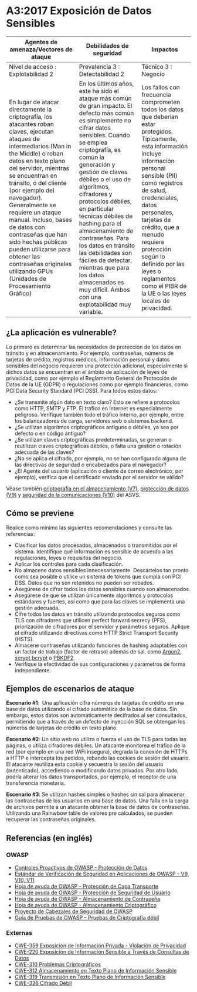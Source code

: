 # A3:2017 Exposición de Datos Sensibles

| Agentes de amenaza/Vectores de ataque | Debilidades de seguridad         |      Impactos       |
| -- | -- | -- |
| Nivel de acceso : Explotabilidad 2    | Prevalencia 3 : Detectabilidad 2 | Técnico 3 : Negocio |
| En lugar de atacar directamente la criptografía, los atacantes roban claves, ejecutan ataques de intermediarios (Man in the Middle) o roban datos en texto plano del servidor, mientras se encuentran en tránsito, o del cliente (por ejemplo del navegador). Generalmente se requiere un ataque manual. Incluso, bases de datos con contraseñas que han sido hechas públicas pueden utilizarse para obtener las contraseñas originales utilizando GPUs (Unidades de Procesamiento Gráfico)| En los últimos años, este ha sido el ataque más común de gran impacto. El defecto más común es simplemente no cifrar datos sensibles. Cuando se emplea criptografía, es común la generación y gestión de claves débiles o el uso de algoritmos, cifradores y protocolos débiles, en particular técnicas débiles de hashing para el almacenamiento de contraseñas. Para los datos en tránsito las debilidades son fáciles de detectar, mientras que para los datos almacenados es muy difícil. Ambos con una explotabilidad muy variable. | Los fallos con frecuencia comprometen todos los datos que deberían estar protegidos. Típicamente, esta información incluye información personal sensible (PII) como registros de salud, credenciales, datos personales, tarjetas de crédito, que a menudo requiere protección según lo definido por las leyes o reglamentos como el PIBR de la UE o las leyes locales de privacidad. |

## ¿La aplicación es vulnerable?

Lo primero es determinar las necesidades de protección de los datos en tránsito y en almacenamiento. Por ejemplo, contraseñas, números de tarjetas de crédito, registros médicos, información personal y datos sensibles del negocio requieren una protección adicional, especialmente si dichos datos se encuentran en el ámbito de aplicación de leyes de privacidad, como por ejemplo el Reglamento General de Protección de Datos de la UE (GDPR) o regulaciones como por ejemplo financieras, como PCI Data Security Standard (PCI DSS). Para todos estos datos:

* ¿Se transmite algún dato en texto claro? Esto se refiere a protocolos como HTTP, SMTP y FTP. El tráfico en Internet es especialmente peligroso. Verifique también todo el tráfico interno, por ejemplo, entre los balanceadores de carga, servidores web o sistemas backend.
* ¿Se utilizan algoritmos criptográficos antiguos o débiles, ya sea por defecto o en código antiguo?
* ¿Se utilizan claves criptográficas predeterminadas, se generan o reutilizan claves criptográficas débiles, o falta una gestión o rotación adecuada de las claves?
* ¿No se aplica el cifrado, por ejemplo, no se han configurado alguna de las directivas de seguridad o encabezados para el navegador?
* ¿El Agente del usuario (aplicación o cliente de correo electrónico, por ejemplo), verifica que el certificado enviado por el servidor se válido?

Véase también [criptografía en el almacenamiento (V7)](https://www.owasp.org/index.php/ASVS_V7_Cryptography), [protección de datos (V9)](https://www.owasp.org/index.php/ASVS_V9_Data_rotection) y [seguridad de la comunicaciones (V10)](https://www.owasp.org/index.php/ASVS_V10_Communications) del ASVS.

## Cómo se previene

Realice como mínimo las siguientes recomendaciones y consulte las referencias:

* Clasificar los datos procesados, almacenados o transmitidos por el sistema. Identifique qué información es sensible de acuerdo a las regulaciones, leyes o requisitos del negocio.
* Aplicar los controles para cada clasificación.
* No almacene datos sensibles innecesariamente. Descártelos tan pronto como sea posible o utilice un sistema de tokens que cumpla con PCI DSS. Datos que no son retenidos no pueden ser robados.
* Asegúrese de cifrar todos los datos sensibles cuando son almacenados.
* Asegúrese de que se utilizan únicamente algoritmos y protocolos estándares  y fuertes, así como que para las claves se implementa una gestión adecuada.
* Cifre todos los datos en tránsito utilizando protocolos seguros como TLS con cifradores que utilicen perfect forward secrecy (PFS), priorización de cifradores por el servidor y parámetros seguros. Aplique el cifrado utilizando directivas como HTTP Strict Transport Security (HSTS).
* Almacene contraseñas utilizando funciones de hashing adaptables con un factor de trabajo (factor de retraso) además de sal, como [Argon2](https://www.cryptolux.org/index.php/Argon2), [scrypt](https://wikipedia.org/wiki/Scrypt),[bcrypt](https://wikipedia.org/wiki/Bcrypt) o [PBKDF2](https://wikipedia.org/wiki/PBKDF2).
* Verifique la efectividad de sus configuraciones y parámetros de forma independiente.


## Ejemplos de escenarios de ataque

**Escenario #1**:  Una aplicación cifra números de tarjetas de crédito en una base de datos utilizando el cifrado automática de la base de datos. Sin embargo, estos datos son automáticamente decifrados al ser consultados, permitiendo que a través de un defecto de inyección SQL se obtengan los números de tarjetas de crédito en texto plano. 

**Escenario #2**: Un sitio web no utiliza o fuerza el uso de TLS para todas las páginas, o utiliza cifradores débiles. Un atacante monitorea el tráfico de la red (por ejemplo en una red WiFi insegura), degrada la conexión de HTTPs a HTTP e intercepta los pedidos, robando las cookies de sesión del usuario. El atacante reutiliza esta cookie y secuestra la sesión del usuario (autenticado), accediendo o modificando datos privados. Por otro lado, podría alterar los datos transportados, por ejemplo, el receptor de una transferencia monetaria.

**Escenario #3**: Se utilizan hashes simples o hashes sin sal para almacenar las contraseñas de los usuarios en una base de datos. Una falla en la carga de archivos permite a un atacante obtener la base de datos de contraseñas. Utilizando una Rainwbow table de valores pre calculados, se pueden recuperar las contraseñas originales.

## Referencias (en inglés)

### OWASP

* [Controles Proactivos de OWASP - Protección de Datos](https://www.owasp.org/index.php/OWASP_Proactive_Controls#7:_Protect_Data)
* [Estándar de Verificación de Seguridad en Aplicaciones de OWASP - V9, V10, V11](https://www.owasp.org/index.php/Category:OWASP_Application_Security_Verification_Standard_Project)
* [Hoja de ayuda de OWASP - Protección de Capa Transporte](https://www.owasp.org/index.php/Transport_Layer_Protection_Cheat_Sheet)
* [Hoja de ayuda de OWASP - Protección de Seguridad de Usuario](https://www.owasp.org/index.php/User_Privacy_Protection_Cheat_Sheet)
* [Hoja de ayuda de OWASP - Almacenamiento de Contraseña](https://www.owasp.org/index.php/Password_Storage_Cheat_Sheet)
* [Hoja de ayuda de OWASP - Almacenamiento Criptográfico](https://www.owasp.org/index.php/Cryptographic_Storage_Cheat_Sheet)
* [Proyecto de Cabezales de Seguridad de OWASP](https://www.owasp.org/index.php/OWASP_Secure_Headers_Project)
* [Guía de Pruebas de OWASP - Pruebas de Criptografía débil](https://www.owasp.org/index.php/Testing_for_weak_Cryptography)

### Externas

* [CWE-359 Exposición de Información Privada - Violación de Privacidad](https://cwe.mitre.org/data/definitions/359.html)
* [CWE-220 Exposición de Información Sensible a Través de Consultas de Datos](https://cwe.mitre.org/data/definitions/220.html)
* [CWE-310 Problemas Criptográficos](https://cwe.mitre.org/data/definitions/310.html)
* [CWE-312 Almacenamiento en Texto Plano de Información Sensible](https://cwe.mitre.org/data/definitions/312.html)
* [CWE-319 Transmisión en Texto Plano de Información Sensible](https://cwe.mitre.org/data/definitions/319.html)
* [CWE-326 Cifrado Débil](https://cwe.mitre.org/data/definitions/326.html)
